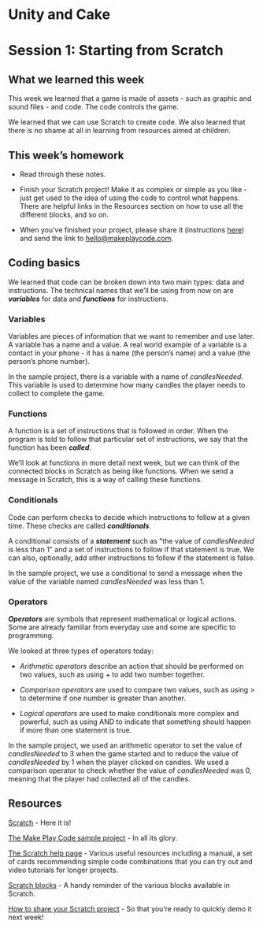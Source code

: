 # Unity and Cake

# Session 1: Starting from Scratch

## What we learned this week

This week we learned that a game is made of assets - such as graphic and sound files - and code. The code controls the game.

We learned that we can use Scratch to create code. We also learned that there is no shame at all in learning from resources aimed at children.

## This week’s homework

* Read through these notes.

* Finish your Scratch project! Make it as complex or simple as you like - just get used to the idea of using the code to control what happens. There are helpful links in the Resources section on how to use all the different blocks, and so on.

* When you’ve finished your project, please share it (instructions [here](http://wiki.scratch.mit.edu/wiki/Project_Sharing)) and send the link to [hello@makeplaycode.com](mailto:hello@makeplaycode.com).

## Coding basics

We learned that code can be broken down into two main types: data and instructions. The technical names that we’ll be using from now on are **_variables_** for data and **_functions_** for instructions. 

### Variables

Variables are pieces of information that we want to remember and use later. A variable has a name and a value. A real world example of a variable is a contact in your phone - it has a name (the person’s name) and a value (the person’s phone number).

In the sample project, there is a variable with a name of *candlesNeeded*. This variable is used to determine how many candles the player needs to collect to complete the game.

### Functions

A function is a set of instructions that is followed in order. When the program is told to follow that particular set of instructions, we say that the function has been **_called_**.

We’ll look at functions in more detail next week, but we can think of the connected blocks in Scratch as being like functions. When we send a message in Scratch, this is a way of calling these functions.

### Conditionals

Code can perform checks to decide which instructions to follow at a given time. These checks are called **_conditionals_**. 

A conditional consists of a **_statement_** such as "the value of *candlesNeeded* is less than 1" and a set of instructions to follow if that statement is true. We can also, optionally, add other instructions to follow if the statement is false.

In the sample project, we use a conditional to send a message when the value of the variable named *candlesNeeded* was less than 1.

### Operators

**_Operators_** are symbols that represent mathematical or logical actions. Some are already familiar from everyday use and some are specific to programming. 

We looked at three types of operators today:

* *Arithmetic operators* describe an action that should be performed on two values, such as using + to add two number together.

* *Comparison operators* are used to compare two values, such as using > to determine if one number is greater than another.

* *Logical operators* are used to make conditionals more complex and powerful, such as using AND to indicate that something should happen if more than one statement is true.

In the sample project, we used an arithmetic operator to set the value of *candlesNeeded* to 3 when the game started and to reduce the value of *candlesNeeded* by 1 when the player clicked on candles. We used a comparison operator to check whether the value of *candlesNeeded* was 0, meaning that the player had collected all of the candles.

## Resources

[Scratch](https://scratch.mit.edu/) - Here it is!

[The Make Play Code sample project](https://scratch.mit.edu/projects/69410900) - In all its glory.

[The Scratch help page](https://scratch.mit.edu/help/) - Various useful resources including a manual, a set of cards recommending simple code combinations that you can try out and video tutorials for longer projects.

[Scratch blocks](http://wiki.scratch.mit.edu/wiki/Blocks) - A handy reminder of the various blocks available in Scratch.

[How to share your Scratch project](http://wiki.scratch.mit.edu/wiki/Project_Sharing) - So that you’re ready to quickly demo it next week!

